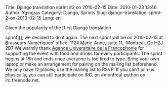 Title: Django translation sprint #2 on 2010-02-15
Date: 2010-01-23 13:46
Author: Ygingras
Category: Django, Sprints
Slug: django-translation-sprint-2-on-2010-02-15
Lang: en

<!--:en-->Given the popularity of the [first Django translation
sprint][], we decided to do it again. The next sprint will be on
2010-02-15 at Brasseurs Numériques' office: 1124 Marie-Anne, suite 11, 
Montréal, Qc H2J 2B7 We warmly thank [Agence Universitaire de la
Francophonie][] for supporting the event with food and drinks for every
participants. The sprint begins at 18h and ends once everyone is too
tired to type. Bring your own laptop or make an arrangement for pairing
on the mailing list beforehand. We only have 12 places; use the mailing
list to RSVP. If you can't join us physically, you can still participate
on IRC, on \#montreal-python on irc.freenode.net.

  [first Django translation sprint]: http://montrealpython.org/2010/01/15/django-translation-sprint-on-2010-01-18/
  [Agence Universitaire de la Francophonie]: http://www.auf.org/
